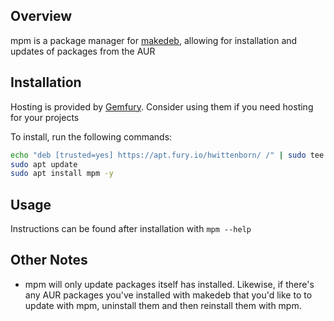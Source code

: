 ## Overview ##
mpm is a package manager for [makedeb](https://github.com/hwittenborn/makedeb), allowing for installation and updates of packages from the AUR

## Installation ##
Hosting is provided by [Gemfury](https://gemfury.com/). Consider using them if you need hosting for your projects

To install, run the following commands:
```sh
echo "deb [trusted=yes] https://apt.fury.io/hwittenborn/ /" | sudo tee /etc/apt/sources.list.d/hwittenborn.list
sudo apt update
sudo apt install mpm -y
```

## Usage ##
Instructions can be found after installation with `mpm --help`

## Other Notes ##
- mpm will only update packages itself has installed. Likewise, if there's any AUR packages you've installed with makedeb that you'd like to to update with mpm, uninstall them and then reinstall them with mpm.
